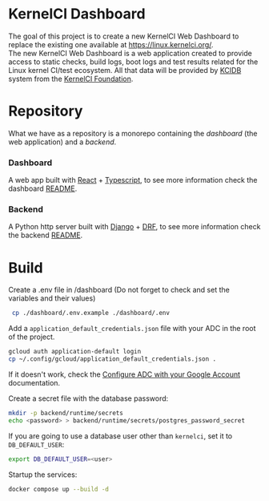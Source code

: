 # KernelCI Dashboard
The goal of this project is to create a new KernelCI Web Dashboard to replace
the existing one available at https://linux.kernelci.org/.  
The new KernelCI Web Dashboard is a web application created to provide access
to static checks, build logs, boot logs and test results related for the Linux kernel
CI/test ecosystem. All that data will be provided by [KCIDB](https://docs.kernelci.org/kcidb/)
system from the [KernelCI Foundation](https://kernelci.org/).

# Repository
What we have as a repository is a monorepo containing the *dashboard* (the web application) and a *backend*.

### Dashboard
A web app built with [React](https://react.dev/) + [Typescript](https://www.typescriptlang.org/), to see more information check the dashboard [README](dashboard/README.md).

### Backend
A Python http server built with [Django](https://www.djangoproject.com/) + [DRF](https://www.django-rest-framework.org/), to see more information check the backend [README](/backend/README.md).


# Build

Create a .env file in /dashboard (Do not forget to check and set the variables and their values)
```sh
 cp ./dashboard/.env.example ./dashboard/.env
```

Add a `application_default_credentials.json` file with your ADC in the root of the project.
```sh
gcloud auth application-default login
cp ~/.config/gcloud/application_default_credentials.json .
```

 If it doesn't work, check the [Configure ADC with your Google Account](https://cloud.google.com/docs/authentication/provide-credentials-adc#google-idp) documentation.

Create a secret file with the database password:
```sh
mkdir -p backend/runtime/secrets
echo <password> > backend/runtime/secrets/postgres_password_secret
```

If you are going to use a database user other than `kernelci`, set it to `DB_DEFAULT_USER`:
```sh
export DB_DEFAULT_USER=<user>
```
Startup the services:
 ```sh
 docker compose up --build -d
 ```
 